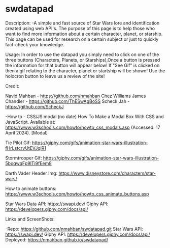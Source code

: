 # swdatapad

Description:
 -A simple and fast source of Star Wars lore and identification created using web API's. The purpose of this page is to help those who want to find more information about a certain character, planet, or starship. This page can be used for research on a certain subject or just to quickly fact-check your knowledge.


Usage: 
 In order to use the datapad you simply need to click on one of the three buttons (Characters, Planets, or Starships),Once a button is pressed the information for that button will appear below! If "See Gif" is clicked on then a gif relating to the character, planet or startship will be shown! Use the holocron button to leave us a review of the site! 

Credit:

Navid Mahban - https://github.com/nmahban
Chez Williams 
James Chandler - https://github.com/ThESwAgBoSS
Scheck Jah - https://github.com/ScheckJ


 -How to - CSS/JS modal (no date) How To Make a Modal Box With CSS and JavaScript. Available at: https://www.w3schools.com/howto/howto_css_modals.asp (Accessed: 17 April 2024). [Modal]

Tie Pilot Gif: https://giphy.com/gifs/animation-star-wars-illustration-fHrLstcrvUtEVJqiR1

Stormtrooper Gif: https://giphy.com/gifs/animation-star-wars-illustration-5boqwqFp9lTi9fEem8

Darth Vader Header Img: https://www.disneystore.com/characters/star-wars/

How to animate buttons: https://www.w3schools.com/howto/howto_css_animate_buttons.asp

Star Wars Data API: https://swapi.dev/
Giphy API: https://developers.giphy.com/docs/api/

Links and ScreenShots:

 -Repo: https://github.com/nmahban/swdatapad.git
 Star Wars API: https://swapi.dev/
 Giphy API: https://developers.giphy.com/docs/api/
 Deployed:  https://nmahban.github.io/swdatapad/
 